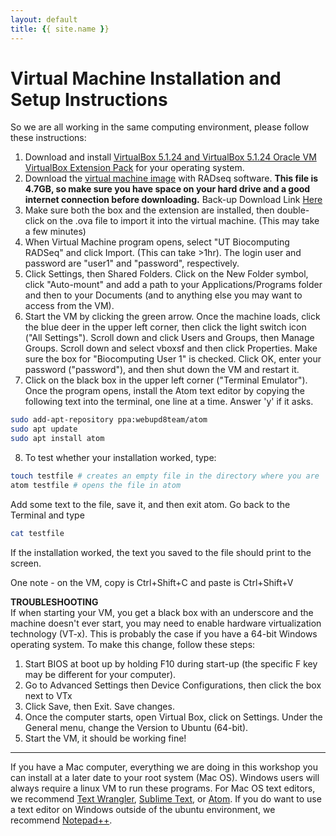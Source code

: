```yaml
---
layout: default
title: {{ site.name }}
---
```




Virtual Machine Installation and Setup Instructions
==

So we are all working in the same computing environment, please follow these instructions:
1. Download and install [VirtualBox 5.1.24 and VirtualBox 5.1.24 Oracle VM VirtualBox Extension Pack](https://www.virtualbox.org/wiki/Downloads) for your operating system.
2. Download the [virtual machine image](http://download.lab7.io/UT-BioComputing-RADSeq.ova) with RADseq software. **This file is 4.7GB, so make sure you have space on your hard drive and a good internet connection before downloading.** Back-up Download Link [Here](https://my.pcloud.com/publink/show?code=XZuFGrZQiTiVzhKRTbaj4E6LHBetSQj6wjy)
3. Make sure both the box and the extension are installed, then double-click on the .ova file to import it into the virtual machine. (This may take a few minutes)
4. When Virtual Machine program opens, select "UT Biocomputing RADSeq" and click Import. (This can take >1hr). The login user and password are "user1" and "password", respectively.
5. Click Settings, then Shared Folders. Click on the New Folder symbol, click "Auto-mount" and add a path 
to your Applications/Programs folder and then to your Documents (and to anything else you may want to access 
from the VM).
6. Start the VM by clicking the green arrow. Once the machine loads, click the blue deer in the upper 
left corner, then click the light switch icon ("All Settings"). Scroll down and click Users and Groups, 
then Manage Groups. Scroll down and select vboxsf and then click Properties. Make sure the box for 
"Biocomputing User 1" is checked. Click OK, enter your password ("password"), and then shut down the VM 
and restart it.
7. Click on the black box in the upper left corner ("Terminal Emulator"). 
Once the program opens, install the Atom text editor by copying the following text into the terminal, one line at a time. Answer 'y' if it asks.
```bash
sudo add-apt-repository ppa:webupd8team/atom
sudo apt update
sudo apt install atom
```
8. To test whether your installation worked, type:
```bash
touch testfile # creates an empty file in the directory where you are
atom testfile # opens the file in atom
```
Add some text to the file, save it, and then exit atom. Go back to the Terminal and type
```bash
cat testfile
```
If the installation worked, the text you saved to the file should print to the screen.

One note - on the VM, copy is Ctrl+Shift+C and paste is Ctrl+Shift+V<br>

**TROUBLESHOOTING**<br>
If when starting your VM, you get a black box with an underscore and the machine doesn't ever start, you may need to enable hardware virtualization technology (VT-x).
This is probably the case if you have a 64-bit Windows operating system. To make this change, follow these steps:
1. Start BIOS at boot up by holding F10 during start-up (the specific F key may be different for your computer).
2. Go to Advanced Settings then Device Configurations, then click the box next to VTx
3. Click Save, then Exit. Save changes.
4. Once the computer starts, open Virtual Box, click on Settings. Under the General menu, change the Version to Ubuntu (64-bit).
5. Start the VM, it should be working fine!

---
If you have a Mac computer, everything we are doing in this workshop you can install at a later date to your root system (Mac OS). Windows users will always require a linux VM to run these programs. For Mac OS text editors, we recommend [Text Wrangler](http://www.barebones.com/products/textwrangler/), [Sublime Text](http://www.sublimetext.com/2), or [Atom](https://atom.io/). If you do want to use a text editor on Windows outside of the ubuntu environment, we recommend [Notepad++](https://notepad-plus-plus.org/).

